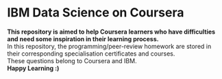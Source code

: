 # IBM Data Science on Coursera <br>
**This repository is aimed to help Coursera learners who have difficulties and need some inspiration in their learning process.** <br>
In this repository, the programming/peer-review homework are stored in their corresponding specialisation certificates and courses. <br>
These questions belong to Coursera and IBM. <br>
**Happy Learning :)**
